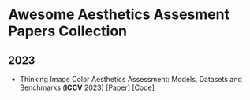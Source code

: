# Awesome Aesthetics Assesment Papers Collection

## 2023
- Thinking Image Color Aesthetics Assessment: Models, Datasets and Benchmarks (**ICCV** 2023) [[Paper]](https://openaccess.thecvf.com/content/ICCV2023/papers/He_Thinking_Image_Color_Aesthetics_Assessment_Models_Datasets_and_Benchmarks_ICCV_2023_paper.pdf) [[Code]](https://github.com/woshidandan/Image-Color-Aesthetics-Assessment)
